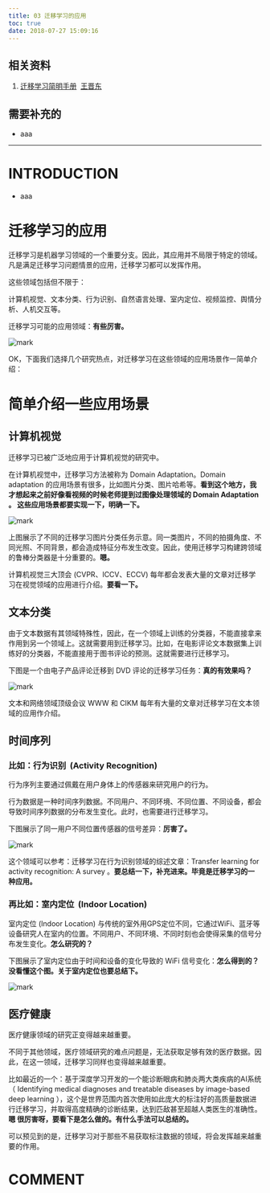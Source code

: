 ```yaml
---
title: 03 迁移学习的应用
toc: true
date: 2018-07-27 15:09:16
---
```



## 相关资料






  1. [迁移学习简明手册](https://github.com/jindongwang/transferlearning-tutorial)  [王晋东](https://zhuanlan.zhihu.com/p/35352154)




## 需要补充的






  * aaa





* * *





# INTRODUCTION






  * aaa





# 迁移学习的应用


迁移学习是机器学习领域的一个重要分支。因此，其应用并不局限于特定的领域。凡是满足迁移学习问题情景的应用，迁移学习都可以发挥作用。

这些领域包括但不限于：

计算机视觉、文本分类、行为识别、自然语言处理、室内定位、视频监控、舆情分析、人机交互等。

迁移学习可能的应用领域：**有些厉害。**


![mark](http://images.iterate.site/blog/image/180727/DL57bdi8bB.png?imageslim)

OK，下面我们选择几个研究热点，对迁移学习在这些领域的应用场景作一简单介绍：




# 简单介绍一些应用场景




## 计算机视觉


迁移学习已被广泛地应用于计算机视觉的研究中。

在计算机视觉中，迁移学习方法被称为 Domain Adaptation。Domain adaptation 的应用场景有很多，比如图片分类、图片哈希等。**看到这个地方，我才想起来之前好像看视频的时候老师提到过图像处理领域的 Domain Adaptation 。 这些应用场景都要实现一下，明确一下。**

![mark](http://images.iterate.site/blog/image/180727/2LKmdKkFbg.png?imageslim)


上图展示了不同的迁移学习图片分类任务示意。同一类图片，不同的拍摄角度、不同光照、不同背景，都会造成特征分布发生改变。因此，使用迁移学习构建跨领域的鲁棒分类器是十分重要的。**嗯。**

计算机视觉三大顶会 (CVPR、ICCV、ECCV) 每年都会发表大量的文章对迁移学习在视觉领域的应用进行介绍。**要看一下。**


## 文本分类


由于文本数据有其领域特殊性，因此，在一个领域上训练的分类器，不能直接拿来作用到另一个领域上。这就需要用到迁移学习。比如，在电影评论文本数据集上训练好的分类器，不能直接用于图书评论的预测。这就需要进行迁移学习。

下图是一个由电子产品评论迁移到 DVD 评论的迁移学习任务：**真的有效果吗？**


![mark](http://images.iterate.site/blog/image/180727/gkj7BK61G1.png?imageslim)

文本和网络领域顶级会议 WWW 和 CIKM 每年有大量的文章对迁移学习在文本领域的应用作介绍。


## 时间序列




### 比如：行为识别  (Activity Recognition)


行为序列主要通过佩戴在用户身体上的传感器来研究用户的行为。

行为数据是一种时间序列数据。不同用户、不同环境、不同位置、不同设备，都会导致时间序列数据的分布发生变化。此时，也需要进行迁移学习。

下图展示了同一用户不同位置传感器的信号差异：**厉害了。**


![mark](http://images.iterate.site/blog/image/180727/bbElJJi18g.png?imageslim)

这个领域可以参考：迁移学习在行为识别领域的综述文章：Transfer learning for activity recognition: A survey 。**要总结一下，补充进来。毕竟是迁移学习的一种应用。**




### 再比如：室内定位  (Indoor Location)


室内定位 (Indoor Location) 与传统的室外用GPS定位不同，它通过WiFi、蓝牙等设备研究人在室内的位置。不同用户、不同环境、不同时刻也会使得采集的信号分布发生变化。**怎么研究的？**

下图展示了室内定位由于时间和设备的变化导致的 WiFi 信号变化：**怎么得到的？没看懂这个图。关于室内定位也要总结下。**


![mark](http://images.iterate.site/blog/image/180727/H2kGgHDc0G.png?imageslim)




## 医疗健康


医疗健康领域的研究正变得越来越重要。

不同于其他领域，医疗领域研究的难点问题是，无法获取足够有效的医疗数据。因此，在这一领域，迁移学习同样也变得越来越重要。

比如最近的一个：基于深度学习开发的一个能诊断眼病和肺炎两大类疾病的AI系统（ Identifying medical diagnoses and treatable diseases by image-based deep learning ），这个是世界范围内首次使用如此庞大的标注好的高质量数据进行迁移学习，并取得高度精确的诊断结果，达到匹敌甚至超越人类医生的准确性。**嗯 很厉害呀，要看下是怎么做的。有什么手法可以总结的。**





可以预见到的是，迁移学习对于那些不易获取标注数据的领域，将会发挥越来越重要的作用。






# COMMENT

